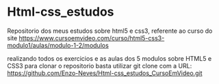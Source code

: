 # Html-css_estudos
Repositorio dos meus estudos sobre html5 e css3, referente ao curso do site 
https://www.cursoemvideo.com/curso/html5-css3-modulo1/aulas/modulo-1-2/modulos

realizando todos os exercicios e as aulas dos 5 modulos sobre HTML5 e CSS3
para clonar o repositorio basta utilizar git clone com a URL: https://github.com/Enzo-Neves/Html-css_estudos_CursoEmVideo.git
